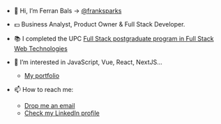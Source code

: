 - 👋 Hi, I’m Ferran Bals -> [@franksparks](https://github.com/franksparks)

- 💵 Business Analyst, Product Owner & Full Stack Developer.

- 📚 I completed the UPC [Full Stack postgraduate program in Full Stack Web Technologies](https://www.talent.upc.edu/cat/estudis/formacio/curs/304800/postgrau-full-stack-web-technologies/)

- 👀 I’m interested in JavaScript, Vue, React, NextJS...
  - [My portfolio](https://ferranbals.vercel.app/)

- 📫 How to reach me:
  - [Drop me an email](mailto:ferranbals@gmail.com)
  - [Check my LinkedIn profile](https://www.linkedin.com/in/fbals/) 

<!---
franksparks/franksparks is a ✨ special ✨ repository because its `README.md` (this file) appears on your GitHub profile.
You can click the Preview link to take a look at your changes.
--->
